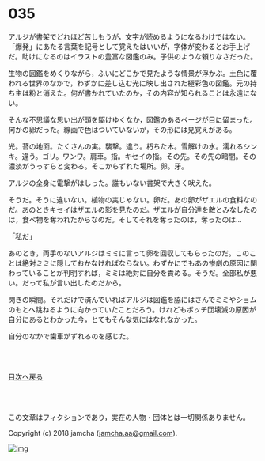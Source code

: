 # 035

アルジが書架でどれほど苦しもうが，文字が読めるようになるわけではない。「爆発」にあたる言葉を記号として覚えたはいいが，字体が変わるとお手上げだ。助けになるのはイラストの豊富な図鑑のみ。子供のような頼りなさだった。  

生物の図鑑をめくりながら，ふいにどこかで見たような情景が浮かぶ。土色に覆われる世界のなかで，わずかに差し込む光に映し出された極彩色の図鑑。元の持ち主は粉と消えた。何が書かれていたのか，その内容が知られることは永遠にない。  

そんな不思議な思い出が頭を駆けゆくなか，図鑑のあるページが目に留まった。何かの卵だった。線画で色はついていないが，その形には見覚えがある。  

光。苔の地面。たくさんの実。襲撃。違う。朽ちた木。雪解けの水。濡れるシンキ。違う。ゴリ。ワンワ。肩車。指。キセイの指。その先。その先の暗闇。その濃淡がうっすらと変わる。そこからずれた場所。卵。牙。  

アルジの全身に電撃がはしった。誰もいない書架で大きく吠えた。  

そうだ。そうに違いない。植物の実じゃない。卵だ。あの卵がザエルの食料なのだ。あのときキセイはザエルの影を見たのだ。ザエルが自分達を敵とみなしたのは，食べ物を奪われたからなのだ。そしてそれを奪ったのは，奪ったのは…  

「私だ」  

あのとき，両手のないアルジはミミに言って卵を回収してもらったのだ。このことは絶対ミミに隠しておかなければならない。わずかにでもあの惨劇の原因に関わっていることが判明すれば，ミミは絶対に自分を責める。そうだ。全部私が悪い。だって私が言い出したのだから。  

閃きの瞬間。それだけで済んでいればアルジは図鑑を脇にはさんでミミやショムのもとへ跳ねるように向かっていたことだろう。けれどもボッチ団壊滅の原因が自分にあるとわかった今，とてもそんな気にはなれなかった。  

自分のなかで歯車がずれるのを感じた。  

<br>  
<br>  

[目次へ戻る](https://github.com/jamcha-aa/OblivionReports/blob/master/README.md)  

<br>  
<br>  

この文章はフィクションであり，実在の人物・団体とは一切関係ありません。  

Copyright (c) 2018 jamcha (jamcha.aa@gmail.com).  

[![img](http://i.creativecommons.org/l/by-nc-sa/4.0/88x31.png)](http://creativecommons.org/licenses/by-nc-sa/4.0/deed)